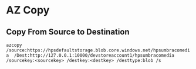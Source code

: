 # AZ Copy

## Copy From Source to Destination

``azcopy /source:https://hpsdefaultstorage.blob.core.windows.net/hpsumbracomedia  /Dest:http://127.0.0.1:10000/devstoreaccount1/hpsumbracomedia
/sourcekey:<sourcekey> /destkey:<destkey> /desttype:blob /s``